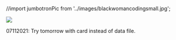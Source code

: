 

//import jumbotronPic from '../images/blackwomancodingsmall.jpg';

 <Container className="jumbotron__container">
                    <Image src={jumbotronPic} fluid className="header-pic mx-auto my-auto p-5 d-block" />
                </Container>



   
07112021: Try tomorrow with card instead of data file.
